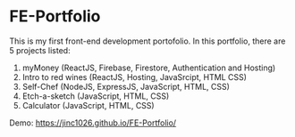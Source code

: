 # FE-Portfolio

This is my first front-end development portofolio. In this portfolio, there are 5 projects listed:
1. myMoney (ReactJS, Firebase, Firestore, Authentication and Hosting)
2. Intro to red wines (ReactJS, Hosting, JavaSrcipt, HTML CSS)
3. Self-Chef (NodeJS, ExpressJS, JavaScript, HTML, CSS)
4. Etch-a-sketch (JavaScript, HTML, CSS)
5. Calculator (JavaScript, HTML, CSS)

Demo: https://jinc1026.github.io/FE-Portfolio/
